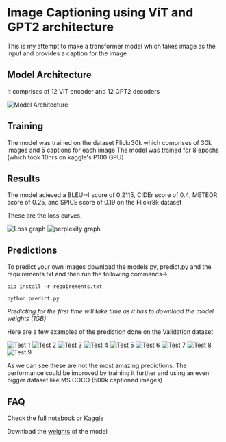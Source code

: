 # Image Captioning using ViT and GPT2 architecture

This is my attempt to make a transformer model which takes image as the input and provides a caption for the image

## Model Architecture
It comprises of 12 ViT encoder and 12 GPT2 decoders

![Model Architecture](images/model.png)

## Training
The model was trained on the dataset Flickr30k which comprises of 30k images and 5 captions for each image
The model was trained for 8 epochs (which took 10hrs on kaggle's P100 GPU)

## Results
The model acieved a BLEU-4 score of 0.2115, CIDEr score of 0.4, METEOR score of 0.25, and SPICE score of 0.19 on the Flickr8k dataset

These are the loss curves.


![Loss graph](images/loss.png)
![perplexity graph](images/perplexity.png)

## Predictions
To predict your own images download the models.py, predict.py and the requirements.txt and then run the following commands->

`pip install -r requirements.txt`

`python predict.py`

*Predicting for the first time will take time as it has to download the model weights (1GB)*

Here are a few examples of the prediction done on the Validation dataset

![Test 1](images/test1.png)
![Test 2](images/test2.png)
![Test 3](images/test3.png)
![Test 4](images/test4.png)
![Test 5](images/test5.png)
![Test 6](images/test6.png)
![Test 7](images/test7.png)
![Test 8](images/test8.png)
![Test 9](images/test9.png)

As we can see these are not the most amazing predictions. The performance could be improved by training it further and using an even bigger dataset like MS COCO (500k captioned images)

## FAQ

Check the [full notebook](./imagecaptioning.ipynb) or [Kaggle](https://www.kaggle.com/code/ayushman72/imagecaptioning)

Download the [weights](https://drive.google.com/file/d/1X51wAI7Bsnrhd2Pa4WUoHIXvvhIcRH7Y/view?usp=drive_link) of the model
